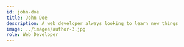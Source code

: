 ```yaml
---
id: john-doe
title: John Doe
description: A web developer always looking to learn new things
image: ../images/author-3.jpg
role: Web Developer
---
```

